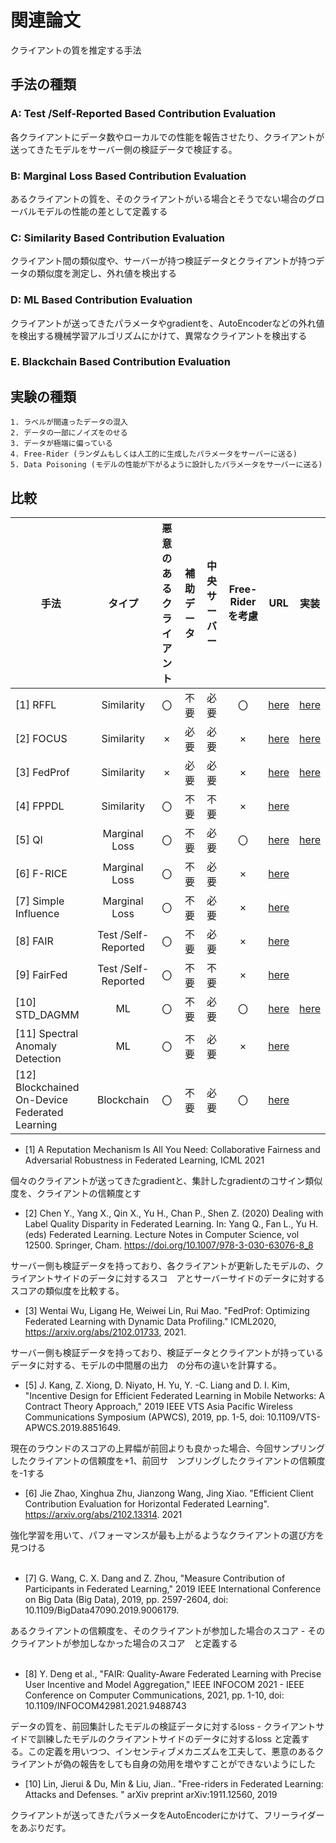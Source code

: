 # 関連論文

クライアントの質を推定する手法

## 手法の種類

### A: Test /Self-Reported Based Contribution Evaluation

各クライアントにデータ数やローカルでの性能を報告させたり、クライアントが送ってきたモデルをサーバー側の検証データで検証する。

### B: Marginal Loss Based Contribution Evaluation

あるクライアントの質を、そのクライアントがいる場合とそうでない場合のグローバルモデルの性能の差として定義する

### C: Similarity Based Contribution Evaluation

クライアント間の類似度や、サーバーが持つ検証データとクライアントが持つデータの類似度を測定し、外れ値を検出する

### D: ML Based Contribution Evaluation

クライアントが送ってきたパラメータやgradientを、AutoEncoderなどの外れ値を検出する機械学習アルゴリズムにかけて、異常なクライアントを検出する

### E. Blackchain Based Contribution Evaluation

## 実験の種類

    1. ラベルが間違ったデータの混入
    2. データの一部にノイズをのせる
    3. データが極端に偏っている
    4. Free-Rider (ランダムもしくは人工的に生成したパラメータをサーバーに送る)
    5. Data Poisoning (モデルの性能が下がるように設計したパラメータをサーバーに送る)

## 比較

| 手法  |    タイプ     | 悪意のあるクライアント | 補助データ | 中央サーバー | Free-Riderを考慮 |                                  URL                                  | 実装 |
|----|:----------:|:-------------:|:-----:|:------:|:---:|:---------------------------------------------------------------------:|:---:|
|[1] RFFL  | Similarity |       〇       |  不要   |   必要   | 〇 |           [here](https://arxiv.org/pdf/2011.10464v2.pdf)             | [here](./src/rffl/) | 
|[2] FOCUS | Similarity |       ×       |  必要   |   必要   | × | [here](https://link.springer.com/chapter/10.1007/978-3-030-63076-8_8) | [here](./src/focus) |
|[3] FedProf|Similarity|×|必要|必要| × | [here](https://arxiv.org/abs/2102.01733) | [here](./src/fedprof) |
|[4] FPPDL|Similarity|〇|不要|不要| × | [here](https://arxiv.org/pdf/1906.01167.pdf)|
|[5] QI|Marginal Loss|〇|不要|必要| 〇 | [here](https://arxiv.org/abs/2007.06236) | [here](./src/qualityinference) |
|[6] F-RICE|Marginal Loss|〇|不要|必要| × | [here](https://arxiv.org/abs/2102.13314)|
|[7] Simple Influence|Marginal Loss|〇|不要|必要| × |[here](https://ieeexplore.ieee.org/document/9006179)|
|[8] FAIR|Test /Self-Reported|〇|不要|必要| × | [here](https://ieeexplore.ieee.org/document/9488743)|
|[9] FairFed|Test /Self-Reported|〇|不要|不要| × | [here](https://ieeexplore.ieee.org/document/9425266) |
|[10] STD_DAGMM| ML |〇|不要|必要| 〇 | [here](https://arxiv.org/abs/1911.12560) | [here](./src/autoencoder) |
|[11] Spectral Anomaly Detection| ML |〇|不要|必要| × | [here](https://arxiv.org/abs/2002.00211) |
|[12] Blockchained On-Device Federated Learning| Blockchain |〇|不要|必要| 〇 | [here](https://ieeexplore.ieee.org/document/8733825) |

- [1] A Reputation Mechanism Is All You Need: Collaborative Fairness and Adversarial Robustness in Federated Learning, ICML 2021

個々のクライアントが送ってきたgradientと、集計したgradientのコサイン類似度を、クライアントの信頼度とす　　
<br/>

- [2] Chen Y., Yang X., Qin X., Yu H., Chan P., Shen Z. (2020) Dealing with Label Quality Disparity in Federated Learning. In: Yang Q., Fan L., Yu H. (eds) Federated Learning. Lecture Notes in Computer Science, vol 12500. Springer, Cham. https://doi.org/10.1007/978-3-030-63076-8_8

サーバー側も検証データを持っており、各クライアントが更新したモデルの、クライアントサイドのデータに対するスコ　アとサーバーサイドのデータに対するスコアの類似度を比較する。
<br/>

- [3] Wentai Wu, Ligang He, Weiwei Lin, Rui Mao. "FedProf: Optimizing Federated Learning with Dynamic Data Profiling." ICML2020, https://arxiv.org/abs/2102.01733, 2021.

サーバー側も検証データを持っており、検証データとクライアントが持っているデータに対する、モデルの中間層の出力　の分布の違いを計算する。
<br/>

- [5] J. Kang, Z. Xiong, D. Niyato, H. Yu, Y. -C. Liang and D. I. Kim, "Incentive Design for Efficient Federated Learning in Mobile Networks: A Contract Theory Approach," 2019 IEEE VTS Asia Pacific Wireless Communications Symposium (APWCS), 2019, pp. 1-5, doi: 10.1109/VTS-APWCS.2019.8851649.

現在のラウンドのスコアの上昇幅が前回よりも良かった場合、今回サンプリングしたクライアントの信頼度を+1、前回サ　ンプリングしたクライアントの信頼度を-1する
<br/>

- [6] Jie Zhao, Xinghua Zhu, Jianzong Wang, Jing Xiao. "Efficient Client Contribution Evaluation for Horizontal Federated Learning". https://arxiv.org/abs/2102.13314. 2021

強化学習を用いて、パフォーマンスが最も上がるようなクライアントの選び方を見つける  
<br/>

- [7] G. Wang, C. X. Dang and Z. Zhou, "Measure Contribution of Participants in Federated Learning," 2019 IEEE International Conference on Big Data (Big Data), 2019, pp. 2597-2604, doi: 10.1109/BigData47090.2019.9006179.

あるクライアントの信頼度を、そのクライアントが参加した場合のスコア - そのクライアントが参加しなかった場合のスコア　と定義する  
<br/>

- [8] Y. Deng et al., "FAIR: Quality-Aware Federated Learning with Precise User Incentive and Model Aggregation," IEEE INFOCOM 2021 - IEEE Conference on Computer Communications, 2021, pp. 1-10, doi: 10.1109/INFOCOM42981.2021.9488743

データの質を、前回集計したモデルの検証データに対するloss - クライアントサイドで訓練したモデルのクライアントサイドのデータに対するloss と定義する。この定義を用いつつ、インセンティブメカニズムを工夫して、悪意のあるクライアントが偽の報告をしても自身の効用を増やすことができないようにした　　　
<br/>

- [10] Lin, Jierui & Du, Min & Liu, Jian.. "Free-riders in Federated Learning: Attacks and Defenses. " arXiv preprint arXiv:1911.12560, 2019

クライアントが送ってきたパラメータをAutoEncoderにかけて、フリーライダーをあぶりだす。
<br/>



